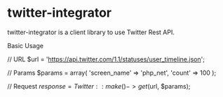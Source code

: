 twitter-integrator
==================

twitter-integrator is a client library to use Twitter Rest API.

Basic Usage

// URL
$url = 'https://api.twitter.com/1.1/statuses/user_timeline.json';

// Params
$params = array(
    'screen_name'   => 'php_net',
    'count'         => 100
);

// Request
$response = Twitter::make()->get($url, $params);
